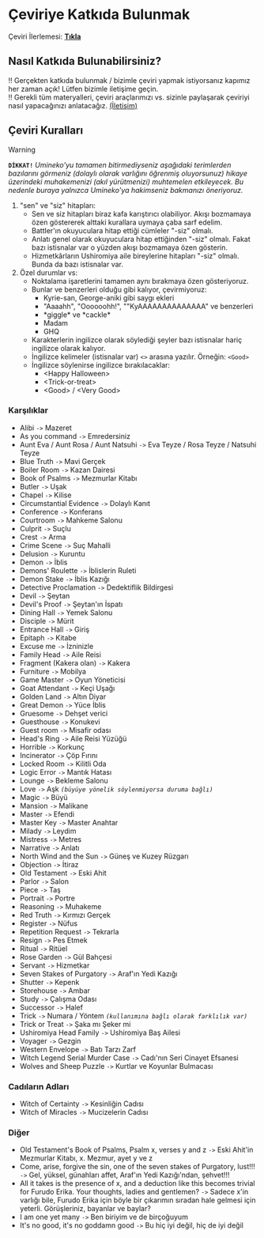 [ilerleme]: ../../tree/master/README.md#ilerleme

# Çeviriye Katkıda Bulunmak

Çeviri İlerlemesi: [**Tıkla**][ilerleme]

## Nasıl Katkıda Bulunabilirsiniz?

‼️ Gerçekten katkıda bulunmak / bizimle çeviri yapmak istiyorsanız kapımız her zaman açık! Lütfen bizimle iletişime geçin.  
‼️ Gerekli tüm materyalleri, çeviri araçlarımızı vs. sizinle paylaşarak çeviriyi nasıl yapacağınızı anlatacağız. [(İletişim)](../../tree/master/README.md#iletişim)

## Çeviri Kuralları

> [!WARNING]
> **`DİKKAT!`** *Umineko'yu tamamen bitirmediyseniz aşağıdaki terimlerden bazılarını görmeniz (dolaylı olarak varlığını öğrenmiş oluyorsunuz) hikaye üzerindeki muhakemenizi (akıl yürütmenizi) muhtemelen etkileyecek. Bu nedenle buraya yalnızca Umineko'ya hakimseniz bakmanızı öneriyoruz.*

1. "sen" ve "siz" hitapları:
   * Sen ve siz hitapları biraz kafa karıştırıcı olabiliyor. Akışı bozmamaya özen göstererek alttaki kurallara uymaya çaba sarf edelim.
   * Battler'ın okuyuculara hitap ettiği cümleler "-siz" olmalı.
   * Anlatı genel olarak okuyuculara hitap ettiğinden "-siz" olmalı. Fakat bazı istisnalar var o yüzden akışı bozmamaya özen gösterin.
   * Hizmetkârların Ushiromiya aile bireylerine hitapları "-siz" olmalı. Bunda da bazı istisnalar var.
2. Özel durumlar vs:
   * Noktalama işaretlerini tamamen aynı bırakmaya özen gösteriyoruz.
   * Bunlar ve benzerleri olduğu gibi kalıyor, çevirmiyoruz:
     * Kyrie-san, George-aniki gibi saygı ekleri
     * "Aaaahh", "Oooooohh!", ""KyAAAAAAAAAAAAAA" ve benzerleri
     * \*giggle\* ve \*cackle\*
     * Madam
     * GHQ
   * Karakterlerin ingilizce olarak söylediği şeyler bazı istisnalar hariç ingilizce olarak kalıyor.
   * İngilizce kelimeler (istisnalar var) `<>` arasına yazılır. Örneğin: `<Good>`
   * İngilizce söylenirse ingilizce bırakılacaklar:
     * \<Happy Halloween\>
     * \<Trick-or-treat\>
     * \<Good\> / \<Very Good\>

### Karşılıklar

* Alibi `->` Mazeret
* As you command `->` Emredersiniz
* Aunt Eva / Aunt Rosa / Aunt Natsuhi `->` Eva Teyze / Rosa Teyze / Natsuhi Teyze
* Blue Truth `->` Mavi Gerçek
* Boiler Room `->` Kazan Dairesi
* Book of Psalms `->` Mezmurlar Kitabı
* Butler `->` Uşak
* Chapel `->` Kilise
* Circumstantial Evidence `->` Dolaylı Kanıt
* Conference `->` Konferans
* Courtroom `->` Mahkeme Salonu
* Culprit `->` Suçlu
* Crest `->` Arma
* Crime Scene `->` Suç Mahalli
* Delusion `->` Kuruntu
* Demon `->` İblis
* Demons' Roulette `->` İblislerin Ruleti
* Demon Stake `->` İblis Kazığı
* Detective Proclamation `->` Dedektiflik Bildirgesi
* Devil `->` Şeytan
* Devil's Proof `->` Şeytan'ın İspatı
* Dining Hall `->` Yemek Salonu
* Disciple `->` Mürit
* Entrance Hall `->` Giriş
* Epitaph `->` Kitabe
* Excuse me `->` İzninizle
* Family Head `->` Aile Reisi
* Fragment (Kakera olan) `->` Kakera
* Furniture `->` Mobilya
* Game Master `->` Oyun Yöneticisi
* Goat Attendant `->` Keçi Uşağı
* Golden Land `->` Altın Diyar
* Great Demon `->` Yüce İblis
* Gruesome `->` Dehşet verici
* Guesthouse `->` Konukevi
* Guest room `->` Misafir odası
* Head's Ring `->` Aile Reisi Yüzüğü
* Horrible `->` Korkunç
* Incinerator `->` Çöp Fırını
* Locked Room `->` Kilitli Oda
* Logic Error `->` Mantık Hatası
* Lounge `->` Bekleme Salonu
* Love `->` Aşk *`(büyüye yönelik söylenmiyorsa duruma bağlı)`*
* Magic `->` Büyü
* Mansion `->` Malikane
* Master `->` Efendi
* Master Key `->` Master Anahtar
* Milady `->` Leydim
* Mistress `->` Metres
* Narrative `->` Anlatı
* North Wind and the Sun `->` Güneş ve Kuzey Rüzgarı
* Objection `->` İtiraz
* Old Testament `->` Eski Ahit
* Parlor `->` Salon
* Piece `->` Taş
* Portrait `->` Portre
* Reasoning `->` Muhakeme
* Red Truth `->` Kırmızı Gerçek
* Register `->` Nüfus
* Repetition Request `->` Tekrarla
* Resign `->` Pes Etmek
* Ritual `->` Ritüel
* Rose Garden `->` Gül Bahçesi
* Servant `->` Hizmetkar
* Seven Stakes of Purgatory `->` Araf'ın Yedi Kazığı
* Shutter `->` Kepenk
* Storehouse `->` Ambar
* Study `->` Çalışma Odası
* Successor `->` Halef
* Trick `->` Numara / Yöntem *`(kullanımına bağlı olarak farklılık var)`*
* Trick or Treat `->` Şaka mı Şeker mi
* Ushiromiya Head Family `->` Ushiromiya Baş Ailesi
* Voyager `->` Gezgin
* Western Envelope `->` Batı Tarzı Zarf
* Witch Legend Serial Murder Case `->` Cadı'nın Seri Cinayet Efsanesi
* Wolves and Sheep Puzzle `->` Kurtlar ve Koyunlar Bulmacası

### Cadıların Adları

* Witch of Certainty `->` Kesinliğin Cadısı
* Witch of Miracles `->` Mucizelerin Cadısı

### Diğer

* Old Testament's Book of Psalms, Psalm x, verses y and z `->` Eski Ahit'in Mezmurlar Kitabı, x. Mezmur, ayet y ve z
* Come, arise, forgive the sin, one of the seven stakes of Purgatory, lust!!! `->` Gel, yüksel, günahları affet, Araf'ın Yedi Kazığı'ndan, şehvet!!!
* All it takes is the presence of x, and a deduction like this becomes trivial for Furudo Erika. Your thoughts, ladies and gentlemen? `->` Sadece x'in varlığı bile, Furudo Erika için böyle bir çıkarımın sıradan hale gelmesi için yeterli. Görüşleriniz, bayanlar ve baylar?
* I am one yet many `->` Ben biriyim ve de birçoğuyum
* It's no good, it's no goddamn good `->` Bu hiç iyi değil, hiç de iyi değil
